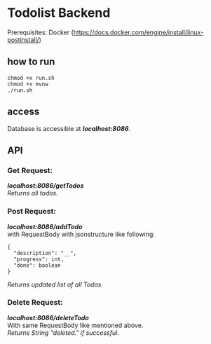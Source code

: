 # Todolist Backend
Prerequisites: 
Docker (https://docs.docker.com/engine/install/linux-postinstall/)

## how to run
```
chmod +x run.sh 
chmod +x mvnw
./run.sh
```
## access
Database is accessible at _**localhost:8086**_.

## API
### Get Request: 
_**localhost:8086/getTodos**_ <br />
_*Returns all todos.*_

### Post Request: 
_**localhost:8086/addTodo**_ <br />
with RequestBody with jsonstructure like following: 
```
{
  "description": "__",
  "progress": int,
  "done": boolean
}
```
_*Returns updated list of all Todos.*_

### Delete Request:
_**localhost:8086/deleteTodo**_ <br />
With same RequestBody like mentioned above. <br/>
_Returns String "deleted." if successful._
